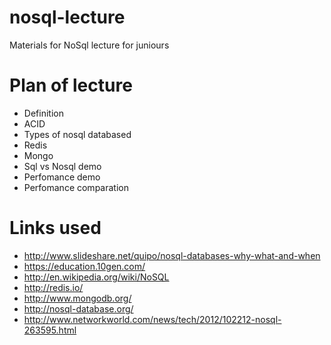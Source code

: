 nosql-lecture
=============

Materials for NoSql lecture for juniours


# Plan of lecture
* Definition
* ACID
* Types of nosql databased
* Redis
* Mongo
* Sql vs Nosql demo
* Perfomance demo
* Perfomance comparation

# Links used
* http://www.slideshare.net/quipo/nosql-databases-why-what-and-when
* https://education.10gen.com/
* http://en.wikipedia.org/wiki/NoSQL
* http://redis.io/
* http://www.mongodb.org/
* http://nosql-database.org/
* http://www.networkworld.com/news/tech/2012/102212-nosql-263595.html

